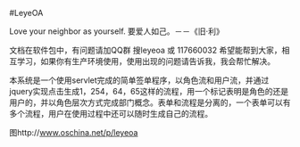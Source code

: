 #LeyeOA

Love your neighbor as yourself. 
要爱人如己。－－《旧·利》

文档在软件包中，有问题请加QQ群 搜leyeoa 或 117660032
希望能帮到大家，相互学习，如果你有生产环境使用，使用出现的问题请告诉我，我会帮忙解决。

本系统是一个使用servlet完成的简单签单程序，以角色流和用户流，并通过jquery实现点击生成1，254，64，65这样的流程，用一个标记表明是角色的还是用户的，并以角色层次方式完成部门概念。表单和流程是分离的，一个表单可以有多个流程，用户在使用过程中还可以随时生成自己的流程。

图http://www.oschina.net/p/leyeoa
